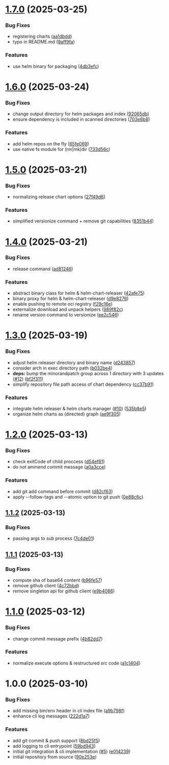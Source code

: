 # [1.7.0](https://github.com/tada5hi/hevi/compare/v1.6.0...v1.7.0) (2025-03-25)


### Bug Fixes

* registering charts ([aa1dbdd](https://github.com/tada5hi/hevi/commit/aa1dbdd3d1d134d74575ea4f366836b56d6923c8))
* typo in README.md ([9aff9fa](https://github.com/tada5hi/hevi/commit/9aff9faaa6d88e5ef8f07686cc105bdd41cbc9aa))


### Features

* use helm binary for packaging ([4db3efc](https://github.com/tada5hi/hevi/commit/4db3efc14cc78a326b22ba844cbede2421aed92e))

# [1.6.0](https://github.com/tada5hi/hevi/compare/v1.5.0...v1.6.0) (2025-03-24)


### Bug Fixes

* change output directory for helm packages and index ([92065db](https://github.com/tada5hi/hevi/commit/92065db78df971051c3017cd9c2b3aea118efb2f))
* ensure dependency is included in scanned directories ([703e8b8](https://github.com/tada5hi/hevi/commit/703e8b84829593d9f61df1e7ad0f709c5fd819b9))


### Features

* add helm repos on the fly ([65fe069](https://github.com/tada5hi/hevi/commit/65fe069f1d0605c6c5ed118e6b1c58443a36f108))
* use native fs module for (rm|mk)dir ([733d56c](https://github.com/tada5hi/hevi/commit/733d56ca74d8ccce681632e413bedb7d601875bb))

# [1.5.0](https://github.com/tada5hi/hevi/compare/v1.4.0...v1.5.0) (2025-03-21)


### Bug Fixes

* normalizing release chart options ([27f49d6](https://github.com/tada5hi/hevi/commit/27f49d6cec0cfa5946926d14e657253cda0fdd01))


### Features

* simplified versionize command + remove git capabilities ([8351b44](https://github.com/tada5hi/hevi/commit/8351b44b1c53fcf66a83e854d26434f786ac782b))

# [1.4.0](https://github.com/tada5hi/hevi/compare/v1.3.0...v1.4.0) (2025-03-21)


### Bug Fixes

* release command ([ad81246](https://github.com/tada5hi/hevi/commit/ad812460cf2ef20c875c4c0c298c9ca264120218))


### Features

* abstract binary class for helm & helm-chart-releaser ([42afe75](https://github.com/tada5hi/hevi/commit/42afe750d4c9e2fcf86f3e888659a4be532cb4de))
* binary proxy for helm & helm-chart-releaser ([d9e8276](https://github.com/tada5hi/hevi/commit/d9e8276593f96523e4c42436319b6918c301b0fb))
* enable pushing to remote oci registry ([f29c16e](https://github.com/tada5hi/hevi/commit/f29c16e4cf44acd090bfb726947e7eab21d69dfe))
* externalize download and unpack helpers ([989f82c](https://github.com/tada5hi/hevi/commit/989f82ca434e9208556c9be175f423216f5468c0))
* rename version command to versionize ([ee2c546](https://github.com/tada5hi/hevi/commit/ee2c546d0f171507608125345e5e93a132c8155c))

# [1.3.0](https://github.com/tada5hi/hevi/compare/v1.2.0...v1.3.0) (2025-03-19)


### Bug Fixes

* adjust helm releaser directory and binary name ([d243857](https://github.com/tada5hi/hevi/commit/d2438574fe665a0dc2b62a069ee9cf7afb303e79))
* consider arch in exec directory path ([b032be4](https://github.com/tada5hi/hevi/commit/b032be4ea79b310e91b29726e85e220129c76f3a))
* **deps:** bump the minorandpatch group across 1 directory with 3 updates ([#12](https://github.com/tada5hi/hevi/issues/12)) ([bf2f311](https://github.com/tada5hi/hevi/commit/bf2f311e6895cb87d7321db9e441721e2870bbc6))
* simplify repository file path access of chart dependency ([cc37b91](https://github.com/tada5hi/hevi/commit/cc37b9108411f9de7722ac9176fcbe6c21518e95))


### Features

* integrate helm releaser & helm charts manager ([#10](https://github.com/tada5hi/hevi/issues/10)) ([535b8e5](https://github.com/tada5hi/hevi/commit/535b8e5966b314e32d4302703c59e8bc64a9749f))
* organize helm charts as (directed) graph ([ae9f305](https://github.com/tada5hi/hevi/commit/ae9f3056378eece3bab39416de71fbd992659f4a))

# [1.2.0](https://github.com/tada5hi/hevi/compare/v1.1.2...v1.2.0) (2025-03-13)


### Bug Fixes

* check exitCode of child proccess ([d54ef61](https://github.com/tada5hi/hevi/commit/d54ef611fb8ead29fb156e91bbe094a10cb6694e))
* do not ammend commit message ([a0a3cce](https://github.com/tada5hi/hevi/commit/a0a3cce8166175b80a92bbc9bebe0a62f6f97d52))


### Features

* add git add command before commit ([d82cf63](https://github.com/tada5hi/hevi/commit/d82cf63f0c97fee749cd08cdaae7462f063936b0))
* apply --follow-tags and --atomic option to git push ([0e88c6c](https://github.com/tada5hi/hevi/commit/0e88c6c9dff89c63c4a0322429b6640e617320c2))

## [1.1.2](https://github.com/tada5hi/hevi/compare/v1.1.1...v1.1.2) (2025-03-13)


### Bug Fixes

* passing args to sub process ([7c4de01](https://github.com/tada5hi/hevi/commit/7c4de014ec7e6808fa0242e7b1e50183a6ee7c8e))

## [1.1.1](https://github.com/tada5hi/hevi/compare/v1.1.0...v1.1.1) (2025-03-13)


### Bug Fixes

* compute sha of base64 content ([b96fe57](https://github.com/tada5hi/hevi/commit/b96fe57ae0f507264e990b30c44cbb81dc30d096))
* remove github client ([4c72bbd](https://github.com/tada5hi/hevi/commit/4c72bbdef0b747be34bf07849a0bb28b64e02f00))
* remove singleton api for github client ([e9b4086](https://github.com/tada5hi/hevi/commit/e9b4086abb5d5f35e87209267f0e2b4c3e94b2cf))

# [1.1.0](https://github.com/tada5hi/hevi/compare/v1.0.0...v1.1.0) (2025-03-12)


### Bug Fixes

* change commit message prefix ([4b82dd7](https://github.com/tada5hi/hevi/commit/4b82dd75000c46ba95a34d470999d10a9efb78b5))


### Features

* normalize execute options & restructured src code ([a1c1404](https://github.com/tada5hi/hevi/commit/a1c14040f2fed590d56b7cfa95b220368b9681a1))

# 1.0.0 (2025-03-10)


### Bug Fixes

* add missing bin/env header in cli index file ([a9b798f](https://github.com/tada5hi/hevi/commit/a9b798f9e72efe8f6ce4de134fa855a0e57fed82))
* enhance cli log messages ([222d1a7](https://github.com/tada5hi/hevi/commit/222d1a7923e6d878d206af70982ba5f3b38f0b76))


### Features

* add git commit & push support ([8bd25f5](https://github.com/tada5hi/hevi/commit/8bd25f5e800e8f08775e2f398d7a45e68112b598))
* add logging to cli entrypoint ([59bd943](https://github.com/tada5hi/hevi/commit/59bd9433b0ce7ab3f88822cb5e85b688279d1ae8))
* initial git integration & cli implementation ([#5](https://github.com/tada5hi/hevi/issues/5)) ([e014239](https://github.com/tada5hi/hevi/commit/e0142390c9790f5ac43598e387091dcf975cc67a))
* initial repository from source ([90e253e](https://github.com/tada5hi/hevi/commit/90e253e32b5215b24705e46d010f0b5695193e13))
